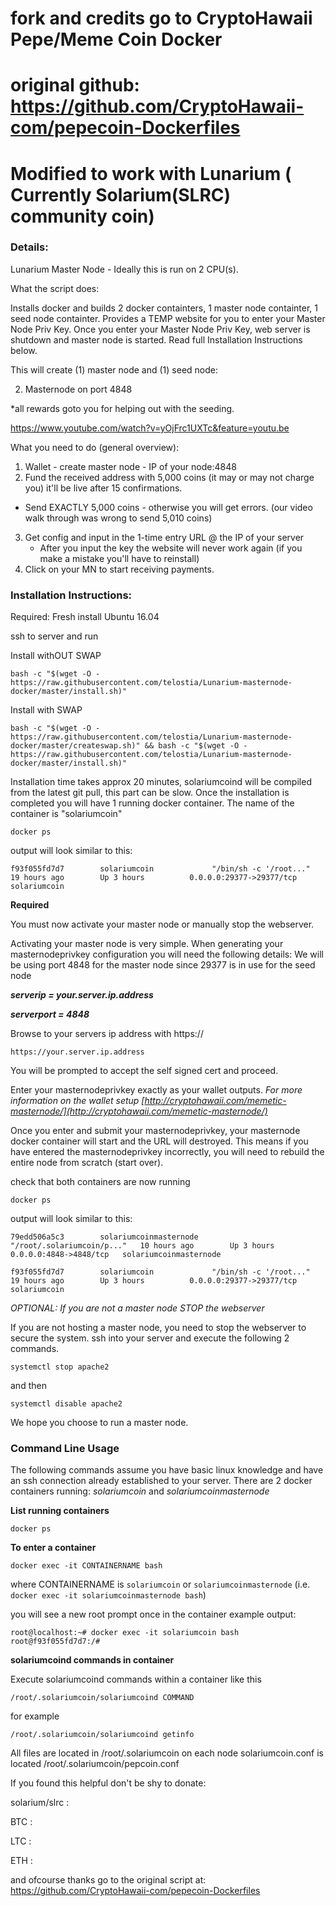 # fork and credits go to CryptoHawaii Pepe/Meme Coin Docker 
# original github: https://github.com/CryptoHawaii-com/pepecoin-Dockerfiles
# Modified to work with Lunarium ( Currently Solarium(SLRC) community coin)

### Details:
Lunarium Master Node - Ideally this is run on 2 CPU(s).

What the script does: 

Installs docker and builds 2 docker containters, 1 master node containter, 1 seed node containter.  Provides a TEMP website for you to enter your Master Node Priv Key.  Once you enter your Master Node Priv Key, web server is shutdown and master node is started. Read full Installation Instructions below.


This will create (1) master node and (1) seed node: 

2. Masternode on port 4848

*all rewards goto you for helping out with the seeding. 

https://www.youtube.com/watch?v=yOjFrc1UXTc&feature=youtu.be

What you need to do (general overview):

1. Wallet - create master node - IP of your node:4848 
2. Fund the received address with 5,000 coins (it may or may not charge you) it'll be live after 15 confirmations. 
  - Send EXACTLY 5,000 coins - otherwise you will get errors. (our video walk through was wrong to send 5,010 coins)
3. Get config and input in the 1-time entry URL @ the IP of your server
   - After you input the key the website will never work again (if you make a mistake you'll have to reinstall)
4. Click on your MN to start receiving payments.

### Installation Instructions:

Required: Fresh install Ubuntu 16.04

ssh to server and run

Install withOUT SWAP
```
bash -c "$(wget -O - https://raw.githubusercontent.com/telostia/Lunarium-masternode-docker/master/install.sh)"
```

Install with SWAP
```
bash -c "$(wget -O - https://raw.githubusercontent.com/telostia/Lunarium-masternode-docker/master/createswap.sh)" && bash -c "$(wget -O - https://raw.githubusercontent.com/telostia/Lunarium-masternode-docker/master/install.sh)"
```

Installation time takes approx 20 minutes, solariumcoind will be compiled from the latest git pull, this part can be slow.
Once the installation is completed you will have 1 running docker container. The name of the container is "solariumcoin"

`docker ps` 

output will look similar to this:

```f93f055fd7d7        solariumcoin             "/bin/sh -c '/root..."   19 hours ago        Up 3 hours          0.0.0.0:29377->29377/tcp   solariumcoin```

**Required** 

You must now activate your master node or manually stop the webserver.

Activating your master node is very simple. 
When generating your masternodeprivkey configuration you will need the following details:
We will be using port 4848 for the master node since 29377 is in use for the seed node

***serverip = your.server.ip.address***

***serverport = 4848***

Browse to your servers ip address with https://

`https://your.server.ip.address`

You will be prompted to accept the self signed cert and proceed.

Enter your masternodeprivkey exactly as your wallet outputs. *For more information on the wallet setup [http://cryptohawaii.com/memetic-masternode/](http://cryptohawaii.com/memetic-masternode/)*

Once you enter and submit your masternodeprivkey, your masternode docker container will start and the URL will destroyed. This means if you have entered the masternodeprivkey incorrectly, you will need to rebuild the entire node from scratch (start over).

check that both containers are now running

`docker ps`

output will look similar to this:
```
79edd506a5c3        solariumcoinmasternode   "/root/.solariumcoin/p..."   10 hours ago        Up 3 hours          0.0.0.0:4848->4848/tcp   solariumcoinmasternode

f93f055fd7d7        solariumcoin             "/bin/sh -c '/root..."   19 hours ago        Up 3 hours          0.0.0.0:29377->29377/tcp   solariumcoin
```
*OPTIONAL: If you are not a master node STOP the webserver*

If you are not hosting a master node, you need to stop the webserver to secure the system.
ssh into your server and execute the following 2 commands.

`systemctl stop apache2`

and then

`systemctl disable apache2`

We hope you choose to run a master node.


### Command Line Usage

The following commands assume you have basic linux knowledge and have an ssh connection already established to your server. 
There are 2 docker containers running: *solariumcoin* and *solariumcoinmasternode*

**List running containers**

`docker ps`

**To enter a container**

`docker exec -it CONTAINERNAME bash`

where CONTAINERNAME is `solariumcoin` or `solariumcoinmasternode` (i.e. `docker exec -it solariumcoinmasternode bash`)

you will see a new root prompt once in the container 
example output:
```
root@localhost:~# docker exec -it solariumcoin bash
root@f93f055fd7d7:/#
```

**solariumcoind commands in container**

Execute solariumcoind commands within a container like this

`/root/.solariumcoin/solariumcoind COMMAND`

for example

`/root/.solariumcoin/solariumcoind getinfo`

All files are located in /root/.solariumcoin on each node
solariumcoin.conf is located /root/.solariumcoin/pepcoin.conf

If you found this helpful don't be shy to donate:

solarium/slrc : 

BTC : 

LTC : 

ETH : 


and ofcourse thanks go to the original script at: https://github.com/CryptoHawaii-com/pepecoin-Dockerfiles






 
